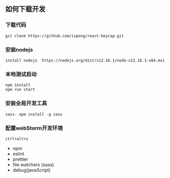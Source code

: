 ## 如何下载开发

### 下载代码
```shell script
git clone https://github.com/ispong/react-keycap.git
```

### 安装nodejs
```shell script
install nodejs  https://nodejs.org/dist/v12.16.1/node-v12.16.1-x64.msi
```

### 本地测试启动
```shell script
npm install
npm run start
```

### 安装全局开发工具
```shell script
sass- npm install -g sass
```

### 配置webStorm开发环境
```text
ctrl+alt+s
```
- npm
- eslint
- prettier
- file watchers (sass)
- debug(javaScript)
